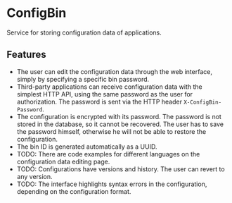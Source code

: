 # ConfigBin

Service for storing configuration data of applications.

## Features

- The user can edit the configuration data through the web interface, simply by specifying a specific bin password.
- Third-party applications can receive configuration data with the simplest HTTP API, using the same password as the user for authorization. The password is sent via the HTTP header `X-ConfigBin-Password`.
- The configuration is encrypted with its password. The password is not stored in the database, so it cannot be recovered. The user has to save the password himself, otherwise he will not be able to restore the configuration.
- The bin ID is generated automatically as a UUID.
- TODO: There are code examples for different languages on the configuration data editing page.
- TODO: Configurations have versions and history. The user can revert to any version.
- TODO: The interface highlights syntax errors in the configuration, depending on the configuration format.
